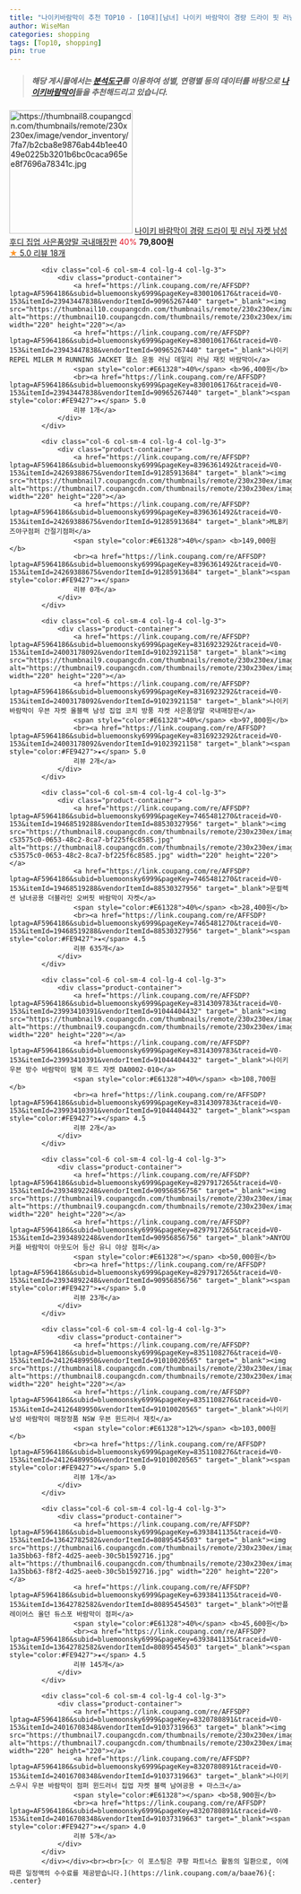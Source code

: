 ```yaml
---
title: "나이키바람막이 추천 TOP10 - [10대][남녀] 나이키 바람막이 경량 드라이 핏 러닝 자켓 남성 후디 집업 사은품양말 국내매장판"
author: WiseMan
categories: shopping
tags: [Top10, shopping]
pin: true
---
```


> ##### 해당 게시물에서는 [**분석도구**](https://itemscout.io/)를 이용하여 **성별**, **연령별** 등의 데이터를 바탕으로 [**나이키바람막이**](https://link.coupang.com/a/baae76)들을 추천해드리고 있습니다.
<div class="container"><div class="row">
            <div class="col-6 col-sm-4 col-lg-4 col-lg-3">
                <div class="product-container">
                    <a href="https://link.coupang.com/re/AFFSDP?lptag=AF5964186&subid=bluemoonsky6999&pageKey=8309194717&traceid=V0-153&itemId=23975184922&vendorItemId=90996475332" target="_blank"><img src="https://thumbnail8.coupangcdn.com/thumbnails/remote/230x230ex/image/vendor_inventory/7fa7/b2cba8e9876ab44b1ee4049e0225b3201b6bc0caca965ee8f7696a78341c.jpg" alt="https://thumbnail8.coupangcdn.com/thumbnails/remote/230x230ex/image/vendor_inventory/7fa7/b2cba8e9876ab44b1ee4049e0225b3201b6bc0caca965ee8f7696a78341c.jpg" width="220" height="220"></a>
                    <a href="https://link.coupang.com/re/AFFSDP?lptag=AF5964186&subid=bluemoonsky6999&pageKey=8309194717&traceid=V0-153&itemId=23975184922&vendorItemId=90996475332" target="_blank">나이키 바람막이 경량 드라이 핏 러닝 자켓 남성 후디 집업 사은품양말 국내매장판</a>
                    <span style="color:#E61328">40%</span> <b>79,800원</b>
                    <br><a href="https://link.coupang.com/re/AFFSDP?lptag=AF5964186&subid=bluemoonsky6999&pageKey=8309194717&traceid=V0-153&itemId=23975184922&vendorItemId=90996475332" target="_blank"><span style="color:#FE9427">★</span> 5.0
                    리뷰 18개</a>
                </div>
            </div>
            
            <div class="col-6 col-sm-4 col-lg-4 col-lg-3">
                <div class="product-container">
                    <a href="https://link.coupang.com/re/AFFSDP?lptag=AF5964186&subid=bluemoonsky6999&pageKey=8300106176&traceid=V0-153&itemId=23943447838&vendorItemId=90965267440" target="_blank"><img src="https://thumbnail10.coupangcdn.com/thumbnails/remote/230x230ex/image/vendor_inventory/46e8/ac992cd3ce741896cd580d6110efc97a0deef2f909f422f40e22961c9cd3.jpg" alt="https://thumbnail10.coupangcdn.com/thumbnails/remote/230x230ex/image/vendor_inventory/46e8/ac992cd3ce741896cd580d6110efc97a0deef2f909f422f40e22961c9cd3.jpg" width="220" height="220"></a>
                    <a href="https://link.coupang.com/re/AFFSDP?lptag=AF5964186&subid=bluemoonsky6999&pageKey=8300106176&traceid=V0-153&itemId=23943447838&vendorItemId=90965267440" target="_blank">나이키 REPEL MILER M RUNNING JACKET 헬스 운동 러닝 데일리 러닝 재킷 바람막이</a>
                    <span style="color:#E61328">40%</span> <b>96,400원</b>
                    <br><a href="https://link.coupang.com/re/AFFSDP?lptag=AF5964186&subid=bluemoonsky6999&pageKey=8300106176&traceid=V0-153&itemId=23943447838&vendorItemId=90965267440" target="_blank"><span style="color:#FE9427">★</span> 5.0
                    리뷰 1개</a>
                </div>
            </div>
            
            <div class="col-6 col-sm-4 col-lg-4 col-lg-3">
                <div class="product-container">
                    <a href="https://link.coupang.com/re/AFFSDP?lptag=AF5964186&subid=bluemoonsky6999&pageKey=8396361492&traceid=V0-153&itemId=24269388675&vendorItemId=91285913684" target="_blank"><img src="https://thumbnail7.coupangcdn.com/thumbnails/remote/230x230ex/image/vendor_inventory/1b69/2bbbcf9893ee2b9d3a995a8b7b876c4a84cf11ace442e862cfd7257f1133.png" alt="https://thumbnail7.coupangcdn.com/thumbnails/remote/230x230ex/image/vendor_inventory/1b69/2bbbcf9893ee2b9d3a995a8b7b876c4a84cf11ace442e862cfd7257f1133.png" width="220" height="220"></a>
                    <a href="https://link.coupang.com/re/AFFSDP?lptag=AF5964186&subid=bluemoonsky6999&pageKey=8396361492&traceid=V0-153&itemId=24269388675&vendorItemId=91285913684" target="_blank">MLB키즈야구점퍼 간절기점퍼</a>
                    <span style="color:#E61328">40%</span> <b>149,000원</b>
                    <br><a href="https://link.coupang.com/re/AFFSDP?lptag=AF5964186&subid=bluemoonsky6999&pageKey=8396361492&traceid=V0-153&itemId=24269388675&vendorItemId=91285913684" target="_blank"><span style="color:#FE9427">★</span> 
                    리뷰 0개</a>
                </div>
            </div>
            
            <div class="col-6 col-sm-4 col-lg-4 col-lg-3">
                <div class="product-container">
                    <a href="https://link.coupang.com/re/AFFSDP?lptag=AF5964186&subid=bluemoonsky6999&pageKey=8316923292&traceid=V0-153&itemId=24003178092&vendorItemId=91023921158" target="_blank"><img src="https://thumbnail9.coupangcdn.com/thumbnails/remote/230x230ex/image/vendor_inventory/abee/efc842166c03de76ddf8d7879ac4ef49ebb6e7402d9f052477a99550d9e8.jpg" alt="https://thumbnail9.coupangcdn.com/thumbnails/remote/230x230ex/image/vendor_inventory/abee/efc842166c03de76ddf8d7879ac4ef49ebb6e7402d9f052477a99550d9e8.jpg" width="220" height="220"></a>
                    <a href="https://link.coupang.com/re/AFFSDP?lptag=AF5964186&subid=bluemoonsky6999&pageKey=8316923292&traceid=V0-153&itemId=24003178092&vendorItemId=91023921158" target="_blank">나이키 바람막이 우븐 자켓 올블랙 남성 집업 코치 방풍 자켓 사은품양말 국내매장판</a>
                    <span style="color:#E61328">40%</span> <b>97,800원</b>
                    <br><a href="https://link.coupang.com/re/AFFSDP?lptag=AF5964186&subid=bluemoonsky6999&pageKey=8316923292&traceid=V0-153&itemId=24003178092&vendorItemId=91023921158" target="_blank"><span style="color:#FE9427">★</span> 5.0
                    리뷰 2개</a>
                </div>
            </div>
            
            <div class="col-6 col-sm-4 col-lg-4 col-lg-3">
                <div class="product-container">
                    <a href="https://link.coupang.com/re/AFFSDP?lptag=AF5964186&subid=bluemoonsky6999&pageKey=7465481270&traceid=V0-153&itemId=19468519288&vendorItemId=88530327956" target="_blank"><img src="https://thumbnail8.coupangcdn.com/thumbnails/remote/230x230ex/image/retail/images/2635338731578075-c53575c0-0653-48c2-8ca7-bf225f6c8585.jpg" alt="https://thumbnail8.coupangcdn.com/thumbnails/remote/230x230ex/image/retail/images/2635338731578075-c53575c0-0653-48c2-8ca7-bf225f6c8585.jpg" width="220" height="220"></a>
                    <a href="https://link.coupang.com/re/AFFSDP?lptag=AF5964186&subid=bluemoonsky6999&pageKey=7465481270&traceid=V0-153&itemId=19468519288&vendorItemId=88530327956" target="_blank">문컬렉션 남녀공용 더블라인 오버핏 바람막이 자켓</a>
                    <span style="color:#E61328">40%</span> <b>28,400원</b>
                    <br><a href="https://link.coupang.com/re/AFFSDP?lptag=AF5964186&subid=bluemoonsky6999&pageKey=7465481270&traceid=V0-153&itemId=19468519288&vendorItemId=88530327956" target="_blank"><span style="color:#FE9427">★</span> 4.5
                    리뷰 635개</a>
                </div>
            </div>
            
            <div class="col-6 col-sm-4 col-lg-4 col-lg-3">
                <div class="product-container">
                    <a href="https://link.coupang.com/re/AFFSDP?lptag=AF5964186&subid=bluemoonsky6999&pageKey=8314309783&traceid=V0-153&itemId=23993410391&vendorItemId=91044404432" target="_blank"><img src="https://thumbnail9.coupangcdn.com/thumbnails/remote/230x230ex/image/vendor_inventory/27db/8234004f7c8439c5ddd0800f6069da6ce480ac24391e70a7333cc13cabc5.jpg" alt="https://thumbnail9.coupangcdn.com/thumbnails/remote/230x230ex/image/vendor_inventory/27db/8234004f7c8439c5ddd0800f6069da6ce480ac24391e70a7333cc13cabc5.jpg" width="220" height="220"></a>
                    <a href="https://link.coupang.com/re/AFFSDP?lptag=AF5964186&subid=bluemoonsky6999&pageKey=8314309783&traceid=V0-153&itemId=23993410391&vendorItemId=91044404432" target="_blank">나이키 우븐 방수 바람막이 땀복 후드 자켓 DA0002-010</a>
                    <span style="color:#E61328">40%</span> <b>108,700원</b>
                    <br><a href="https://link.coupang.com/re/AFFSDP?lptag=AF5964186&subid=bluemoonsky6999&pageKey=8314309783&traceid=V0-153&itemId=23993410391&vendorItemId=91044404432" target="_blank"><span style="color:#FE9427">★</span> 4.5
                    리뷰 2개</a>
                </div>
            </div>
            
            <div class="col-6 col-sm-4 col-lg-4 col-lg-3">
                <div class="product-container">
                    <a href="https://link.coupang.com/re/AFFSDP?lptag=AF5964186&subid=bluemoonsky6999&pageKey=8297917265&traceid=V0-153&itemId=23934892248&vendorItemId=90956856756" target="_blank"><img src="https://thumbnail9.coupangcdn.com/thumbnails/remote/230x230ex/image/vendor_inventory/e49b/bf8d3eed20c395fb645962dc57bfd257d4ecfd591ce1b2c6c9701bc0a3e6.jpg" alt="https://thumbnail9.coupangcdn.com/thumbnails/remote/230x230ex/image/vendor_inventory/e49b/bf8d3eed20c395fb645962dc57bfd257d4ecfd591ce1b2c6c9701bc0a3e6.jpg" width="220" height="220"></a>
                    <a href="https://link.coupang.com/re/AFFSDP?lptag=AF5964186&subid=bluemoonsky6999&pageKey=8297917265&traceid=V0-153&itemId=23934892248&vendorItemId=90956856756" target="_blank">ANYOU 커플 바람막이 아웃도어 등산 유니 야상 점퍼</a>
                    <span style="color:#E61328"></span> <b>50,000원</b>
                    <br><a href="https://link.coupang.com/re/AFFSDP?lptag=AF5964186&subid=bluemoonsky6999&pageKey=8297917265&traceid=V0-153&itemId=23934892248&vendorItemId=90956856756" target="_blank"><span style="color:#FE9427">★</span> 5.0
                    리뷰 23개</a>
                </div>
            </div>
            
            <div class="col-6 col-sm-4 col-lg-4 col-lg-3">
                <div class="product-container">
                    <a href="https://link.coupang.com/re/AFFSDP?lptag=AF5964186&subid=bluemoonsky6999&pageKey=8351108276&traceid=V0-153&itemId=24126489950&vendorItemId=91010020565" target="_blank"><img src="https://thumbnail8.coupangcdn.com/thumbnails/remote/230x230ex/image/vendor_inventory/918d/4596c5796f481c796e2c91ded6947cf0a48cbd670b380a756cc3025d37dd.jpg" alt="https://thumbnail8.coupangcdn.com/thumbnails/remote/230x230ex/image/vendor_inventory/918d/4596c5796f481c796e2c91ded6947cf0a48cbd670b380a756cc3025d37dd.jpg" width="220" height="220"></a>
                    <a href="https://link.coupang.com/re/AFFSDP?lptag=AF5964186&subid=bluemoonsky6999&pageKey=8351108276&traceid=V0-153&itemId=24126489950&vendorItemId=91010020565" target="_blank">나이키 남성 바람막이 매장정품 NSW 우븐 윈드러너 재킷</a>
                    <span style="color:#E61328">12%</span> <b>103,000원</b>
                    <br><a href="https://link.coupang.com/re/AFFSDP?lptag=AF5964186&subid=bluemoonsky6999&pageKey=8351108276&traceid=V0-153&itemId=24126489950&vendorItemId=91010020565" target="_blank"><span style="color:#FE9427">★</span> 5.0
                    리뷰 1개</a>
                </div>
            </div>
            
            <div class="col-6 col-sm-4 col-lg-4 col-lg-3">
                <div class="product-container">
                    <a href="https://link.coupang.com/re/AFFSDP?lptag=AF5964186&subid=bluemoonsky6999&pageKey=6393841135&traceid=V0-153&itemId=13642782582&vendorItemId=80895454503" target="_blank"><img src="https://thumbnail6.coupangcdn.com/thumbnails/remote/230x230ex/image/retail/images/914011000529418-1a35bb63-f8f2-4d25-aeeb-30c5b1592716.jpg" alt="https://thumbnail6.coupangcdn.com/thumbnails/remote/230x230ex/image/retail/images/914011000529418-1a35bb63-f8f2-4d25-aeeb-30c5b1592716.jpg" width="220" height="220"></a>
                    <a href="https://link.coupang.com/re/AFFSDP?lptag=AF5964186&subid=bluemoonsky6999&pageKey=6393841135&traceid=V0-153&itemId=13642782582&vendorItemId=80895454503" target="_blank">어반플레이어스 올던 듀스포 바람막이 점퍼</a>
                    <span style="color:#E61328">40%</span> <b>45,600원</b>
                    <br><a href="https://link.coupang.com/re/AFFSDP?lptag=AF5964186&subid=bluemoonsky6999&pageKey=6393841135&traceid=V0-153&itemId=13642782582&vendorItemId=80895454503" target="_blank"><span style="color:#FE9427">★</span> 4.5
                    리뷰 145개</a>
                </div>
            </div>
            
            <div class="col-6 col-sm-4 col-lg-4 col-lg-3">
                <div class="product-container">
                    <a href="https://link.coupang.com/re/AFFSDP?lptag=AF5964186&subid=bluemoonsky6999&pageKey=8320780891&traceid=V0-153&itemId=24016708348&vendorItemId=91037319663" target="_blank"><img src="https://thumbnail7.coupangcdn.com/thumbnails/remote/230x230ex/image/vendor_inventory/3374/a21c1bde0f6d6ee2a8723fe3b47029995b3221dcc5911ca6cb7feb1e8ccb.jpg" alt="https://thumbnail7.coupangcdn.com/thumbnails/remote/230x230ex/image/vendor_inventory/3374/a21c1bde0f6d6ee2a8723fe3b47029995b3221dcc5911ca6cb7feb1e8ccb.jpg" width="220" height="220"></a>
                    <a href="https://link.coupang.com/re/AFFSDP?lptag=AF5964186&subid=bluemoonsky6999&pageKey=8320780891&traceid=V0-153&itemId=24016708348&vendorItemId=91037319663" target="_blank">나이키 스우시 우븐 바람막이 점퍼 윈드러너 집업 자켓 블랙 남여공용 + 마스크</a>
                    <span style="color:#E61328"></span> <b>58,900원</b>
                    <br><a href="https://link.coupang.com/re/AFFSDP?lptag=AF5964186&subid=bluemoonsky6999&pageKey=8320780891&traceid=V0-153&itemId=24016708348&vendorItemId=91037319663" target="_blank"><span style="color:#FE9427">★</span> 4.0
                    리뷰 5개</a>
                </div>
            </div>
            </div></div><br><br>[👉 이 포스팅은 쿠팡 파트너스 활동의 일환으로, 이에 따른 일정액의 수수료를 제공받습니다.](https://link.coupang.com/a/baae76){: .center}